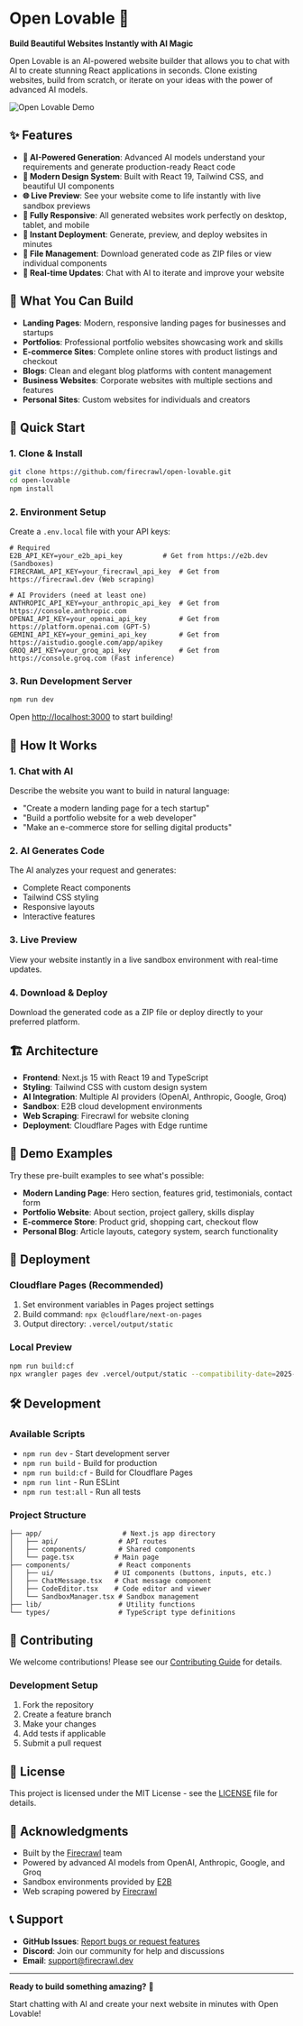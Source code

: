 # Open Lovable 🚀

**Build Beautiful Websites Instantly with AI Magic**

Open Lovable is an AI-powered website builder that allows you to chat with AI to create stunning React applications in seconds. Clone existing websites, build from scratch, or iterate on your ideas with the power of advanced AI models.

![Open Lovable Demo](https://media1.giphy.com/media/v1.Y2lkPTc5MGI3NjExbmZtaHFleGRsMTNlaWNydGdianI4NGQ4dHhyZjB0d2VkcjRyeXBucCZlcD12MV9pbnRlcm5hbF9naWZfYnlfaWQmY3Q9Zw/ZFVLWMa6dVskQX0qu1/giphy.gif)

## ✨ Features

- **🤖 AI-Powered Generation**: Advanced AI models understand your requirements and generate production-ready React code
- **🎨 Modern Design System**: Built with React 19, Tailwind CSS, and beautiful UI components
- **🌐 Live Preview**: See your website come to life instantly with live sandbox previews
- **📱 Fully Responsive**: All generated websites work perfectly on desktop, tablet, and mobile
- **🚀 Instant Deployment**: Generate, preview, and deploy websites in minutes
- **💾 File Management**: Download generated code as ZIP files or view individual components
- **🔄 Real-time Updates**: Chat with AI to iterate and improve your website

## 🎯 What You Can Build

- **Landing Pages**: Modern, responsive landing pages for businesses and startups
- **Portfolios**: Professional portfolio websites showcasing work and skills
- **E-commerce Sites**: Complete online stores with product listings and checkout
- **Blogs**: Clean and elegant blog platforms with content management
- **Business Websites**: Corporate websites with multiple sections and features
- **Personal Sites**: Custom websites for individuals and creators

## 🚀 Quick Start

### 1. Clone & Install
```bash
git clone https://github.com/firecrawl/open-lovable.git
cd open-lovable
npm install
```

### 2. Environment Setup
Create a `.env.local` file with your API keys:

```env
# Required
E2B_API_KEY=your_e2b_api_key          # Get from https://e2b.dev (Sandboxes)
FIRECRAWL_API_KEY=your_firecrawl_api_key  # Get from https://firecrawl.dev (Web scraping)

# AI Providers (need at least one)
ANTHROPIC_API_KEY=your_anthropic_api_key  # Get from https://console.anthropic.com
OPENAI_API_KEY=your_openai_api_key        # Get from https://platform.openai.com (GPT-5)
GEMINI_API_KEY=your_gemini_api_key        # Get from https://aistudio.google.com/app/apikey
GROQ_API_KEY=your_groq_api_key            # Get from https://console.groq.com (Fast inference)
```

### 3. Run Development Server
```bash
npm run dev
```

Open [http://localhost:3000](http://localhost:3000) to start building!

## 🎨 How It Works

### 1. **Chat with AI**
Describe the website you want to build in natural language:
- "Create a modern landing page for a tech startup"
- "Build a portfolio website for a web developer"
- "Make an e-commerce store for selling digital products"

### 2. **AI Generates Code**
The AI analyzes your request and generates:
- Complete React components
- Tailwind CSS styling
- Responsive layouts
- Interactive features

### 3. **Live Preview**
View your website instantly in a live sandbox environment with real-time updates.

### 4. **Download & Deploy**
Download the generated code as a ZIP file or deploy directly to your preferred platform.

## 🏗️ Architecture

- **Frontend**: Next.js 15 with React 19 and TypeScript
- **Styling**: Tailwind CSS with custom design system
- **AI Integration**: Multiple AI providers (OpenAI, Anthropic, Google, Groq)
- **Sandbox**: E2B cloud development environments
- **Web Scraping**: Firecrawl for website cloning
- **Deployment**: Cloudflare Pages with Edge runtime

## 🌟 Demo Examples

Try these pre-built examples to see what's possible:

- **Modern Landing Page**: Hero section, features grid, testimonials, contact form
- **Portfolio Website**: About section, project gallery, skills display
- **E-commerce Store**: Product grid, shopping cart, checkout flow
- **Personal Blog**: Article layouts, category system, search functionality

## 🚀 Deployment

### Cloudflare Pages (Recommended)

1. Set environment variables in Pages project settings
2. Build command: `npx @cloudflare/next-on-pages`
3. Output directory: `.vercel/output/static`

### Local Preview
```bash
npm run build:cf
npx wrangler pages dev .vercel/output/static --compatibility-date=2025-01-30
```

## 🛠️ Development

### Available Scripts
- `npm run dev` - Start development server
- `npm run build` - Build for production
- `npm run build:cf` - Build for Cloudflare Pages
- `npm run lint` - Run ESLint
- `npm run test:all` - Run all tests

### Project Structure
```
├── app/                    # Next.js app directory
│   ├── api/               # API routes
│   ├── components/        # Shared components
│   └── page.tsx          # Main page
├── components/            # React components
│   ├── ui/               # UI components (buttons, inputs, etc.)
│   ├── ChatMessage.tsx   # Chat message component
│   ├── CodeEditor.tsx    # Code editor and viewer
│   └── SandboxManager.tsx # Sandbox management
├── lib/                   # Utility functions
└── types/                 # TypeScript type definitions
```

## 🤝 Contributing

We welcome contributions! Please see our [Contributing Guide](CONTRIBUTING.md) for details.

### Development Setup
1. Fork the repository
2. Create a feature branch
3. Make your changes
4. Add tests if applicable
5. Submit a pull request

## 📄 License

This project is licensed under the MIT License - see the [LICENSE](LICENSE) file for details.

## 🙏 Acknowledgments

- Built by the [Firecrawl](https://firecrawl.dev) team
- Powered by advanced AI models from OpenAI, Anthropic, Google, and Groq
- Sandbox environments provided by [E2B](https://e2b.dev)
- Web scraping powered by [Firecrawl](https://firecrawl.dev)

## 📞 Support

- **GitHub Issues**: [Report bugs or request features](https://github.com/firecrawl/open-lovable/issues)
- **Discord**: Join our community for help and discussions
- **Email**: support@firecrawl.dev

---

**Ready to build something amazing?** 🚀

Start chatting with AI and create your next website in minutes with Open Lovable!